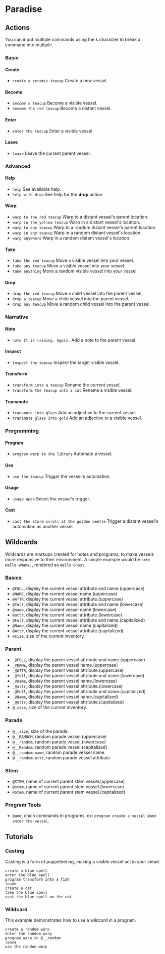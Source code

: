 # Paradise

## Actions

You can input multiple commands using the `&` character to break a command into multiple.

### Basic

#### Create
- `create a ceramic teacup` Create a new vessel.

#### Become
- `become a teacup` Become a visible vessel.
- `become the red teacup` Become a distant vessel.

#### Enter
- `enter the teacup` Enter a visible vessel.

#### Leave
- `leave` Leave the current parent vessel.

### Advanced

#### Help
- `help` See available help.
- `help with drop` See help for the **drop** action.

#### Warp
- `warp to the red teacup` Warp to a distant vessel's parent location.
- `warp in the yellow teacup` Warp in a distant vessel's location.
- `warp to any teacup` Warp to a random distant vessel's parent location.
- `warp in any teacup` Warp in a random distant vessel's location.
- `warp anywhere` Warp in a random distant vessel's location.

#### Take
- `take the red teacup` Move a visible vessel into your vessel.
- `take any teacup` Move a visible vessel into your vessel.
- `take anything` Move a random visible vessel into your vessel.

#### Drop
- `drop the red teacup` Move a child vessel into the parent vessel.
- `drop a teacup` Move a child vessel into the parent vessel.
- `drop any teacup` Move a random child vessel into the parent vessel.

### Narrative
#### Note
- `note It is raining. Again.` Add a note to the parent vessel.

#### Inspect
- `inspect the teacup` Inspect the target visible vessel.

#### Transform
- `transform into a teacup` Rename the current vessel.
- `transform the teacup into a cat` Rename a visible vessel.

#### Transmute
- `transmute into glass` Add an adjective to the current vessel.
- `transmute glass into gold` Add an adjective to a visible vessel.

### Programming
#### Program
- `program warp to the library` Automate a vessel.

#### Use
- `use the teacup` Trigger the vessel's automation.

#### Usage
- `usage open` Select the vessel's trigger.

#### Cast
- `cast the storm scroll at the golden beetle` Trigger a distant vessel's automation as another vessel.

## Wildcards

Wildcards are markups created for notes and programs, to make vessels more responsive to their environment. A simple example would be `note Hello @Name.`, rendered as `Hello Ghost`.

### Basics
- `@FULL`, display the current vessel attribute and name.(uppercase)
- `@NAME`, display the current vessel name.(uppercase)
- `@ATTR`, display the current vessel attribute.(uppercase)
- `@full`, display the current vessel attribute and name.(lowercase)
- `@name`, display the current vessel name.(lowercase)
- `@attr`, display the current vessel attribute.(lowercase)
- `@Full`, display the current vessel attribute and name.(capitalized)
- `@Name`, display the current vessel name.(capitalized)
- `@Attr`, display the current vessel attribute.(capitalized)
- `@size`, size of the current inventory.

### Parent
- `_@FULL`, display the parent vessel attribute and name.(uppercase)
- `_@NAME`, display the parent vessel name.(uppercase)
- `_@ATTR`, display the parent vessel attribute.(uppercase)
- `_@full`, display the parent vessel attribute and name.(lowercase)
- `_@name`, display the parent vessel name.(lowercase)
- `_@attr`, display the parent vessel attribute.(lowercase)
- `_@Full`, display the parent vessel attribute and name.(capitalized)
- `_@Name`, display the parent vessel name.(capitalized)
- `_@Attr`, display the parent vessel attribute.(capitalized)
- `@_size`, size of the current inventory.

### Parade
- `@__size`, size of the parade.
- `@__RANDOM`, random parade vessel.(uppercase)
- `@__random`, random parade vessel.(lowercase)
- `@__Random`, random parade vessel.(capitalized)
- `@__random-name`, random parade vessel name.
- `@__random-attr`, random parade vessel attribute.

### Stem
- `@STEM`, name of current parent stem vessel.(uppercase)
- `@stem`, name of current parent stem vessel.(lowercase)
- `@Stem`, name of current parent stem vessel.(capitalized)

### Program Tools
- `@and`, chain commands in programs. ex: `program create a vessel @and enter the vessel`.

## Tutorials

### Casting 
Casting is a form of puppeteering, making a visible vessel act in your stead.

```
create a blue spell
enter the blue spell
program transform into a fish
leave
create a cat
take the blue spell
cast the blue spell on the cat
```

### Wildcard
This example demonstrates how to use a wildcard in a program.

```
create a random warp
enter the random warp
program warp in @__random
leave
use the random warp
```

